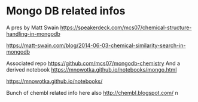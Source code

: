 
# Mongo DB related infos

A pres by Matt Swain
https://speakerdeck.com/mcs07/chemical-structure-handling-in-mongodb

https://matt-swain.com/blog/2014-06-03-chemical-similarity-search-in-mongodb

Associated repo https://github.com/mcs07/mongodb-chemistry
And a derived notebook https://mnowotka.github.io/notebooks/mongo.html

https://mnowotka.github.io/notebooks/

Bunch of chembl related info here also
http://chembl.blogspot.com/ n
